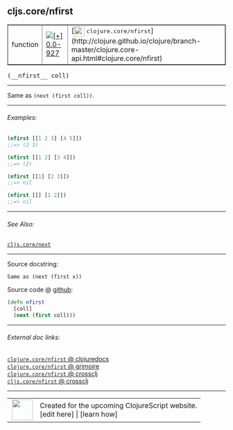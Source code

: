 ## cljs.core/nfirst



 <table border="1">
<tr>
<td>function</td>
<td><a href="https://github.com/cljsinfo/cljs-api-docs/tree/0.0-927"><img valign="middle" alt="[+] 0.0-927" title="Added in 0.0-927" src="https://img.shields.io/badge/+-0.0--927-lightgrey.svg"></a> </td>
<td>
[<img height="24px" valign="middle" src="http://i.imgur.com/1GjPKvB.png"> <samp>clojure.core/nfirst</samp>](http://clojure.github.io/clojure/branch-master/clojure.core-api.html#clojure.core/nfirst)
</td>
</tr>
</table>


 <samp>
(__nfirst__ coll)<br>
</samp>

---

Same as `(next (first coll))`.

---

###### Examples:

```clj
(nfirst [[1 2 3] [4 5]])
;;=> (2 3)

(nfirst [[1 2] [3 4]])
;;=> (2)

(nfirst [[1] [2 3]])
;;=> nil

(nfirst [[] [1 2]])
;;=> nil
```

---

###### See Also:

[`cljs.core/next`](cljs.core_next.md)<br>

---


Source docstring:

```
Same as (next (first x))
```


Source code @ [github](https://github.com/clojure/clojurescript/blob/r2027/src/cljs/cljs/core.cljs#L783-L786):

```clj
(defn nfirst
  [coll]
  (next (first coll)))
```

<!--
Repo - tag - source tree - lines:

 <pre>
clojurescript @ r2027
└── src
    └── cljs
        └── cljs
            └── <ins>[core.cljs:783-786](https://github.com/clojure/clojurescript/blob/r2027/src/cljs/cljs/core.cljs#L783-L786)</ins>
</pre>

-->

---



###### External doc links:

[`clojure.core/nfirst` @ clojuredocs](http://clojuredocs.org/clojure.core/nfirst)<br>
[`clojure.core/nfirst` @ grimoire](http://conj.io/store/v1/org.clojure/clojure/1.7.0-beta3/clj/clojure.core/nfirst/)<br>
[`clojure.core/nfirst` @ crossclj](http://crossclj.info/fun/clojure.core/nfirst.html)<br>
[`cljs.core/nfirst` @ crossclj](http://crossclj.info/fun/cljs.core.cljs/nfirst.html)<br>

---

 <table>
<tr><td>
<img valign="middle" align="right" width="48px" src="http://i.imgur.com/Hi20huC.png">
</td><td>
Created for the upcoming ClojureScript website.<br>
[edit here] | [learn how]
</td></tr></table>

[edit here]:https://github.com/cljsinfo/cljs-api-docs/blob/master/cljsdoc/cljs.core_nfirst.cljsdoc
[learn how]:https://github.com/cljsinfo/cljs-api-docs/wiki/cljsdoc-files

<!--

This information was too distracting to show to readers, but I'll leave it
commented here since it is helpful to:

- pretty-print the data used to generate this document
- and show how to retrieve that data



The API data for this symbol:

```clj
{:description "Same as `(next (first coll))`.",
 :ns "cljs.core",
 :name "nfirst",
 :signature ["[coll]"],
 :history [["+" "0.0-927"]],
 :type "function",
 :related ["cljs.core/next"],
 :full-name-encode "cljs.core_nfirst",
 :source {:code "(defn nfirst\n  [coll]\n  (next (first coll)))",
          :title "Source code",
          :repo "clojurescript",
          :tag "r2027",
          :filename "src/cljs/cljs/core.cljs",
          :lines [783 786]},
 :examples [{:id "60b8a4",
             :content "```clj\n(nfirst [[1 2 3] [4 5]])\n;;=> (2 3)\n\n(nfirst [[1 2] [3 4]])\n;;=> (2)\n\n(nfirst [[1] [2 3]])\n;;=> nil\n\n(nfirst [[] [1 2]])\n;;=> nil\n```"}],
 :full-name "cljs.core/nfirst",
 :clj-symbol "clojure.core/nfirst",
 :docstring "Same as (next (first x))"}

```

Retrieve the API data for this symbol:

```clj
;; from Clojure REPL
(require '[clojure.edn :as edn])
(-> (slurp "https://raw.githubusercontent.com/cljsinfo/cljs-api-docs/catalog/cljs-api.edn")
    (edn/read-string)
    (get-in [:symbols "cljs.core/nfirst"]))
```

-->
